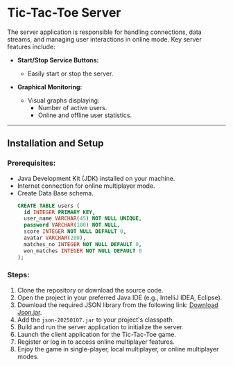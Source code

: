 
# Tic-Tac-Toe Server

The server application is responsible for handling connections, data streams, and managing user interactions in online mode. Key server features include:

- **Start/Stop Service Buttons:**
  - Easily start or stop the server.

- **Graphical Monitoring:**
  - Visual graphs displaying:
    - Number of active users.
    - Online and offline user statistics.

---

## Installation and Setup

### Prerequisites:
- Java Development Kit (JDK) installed on your machine.
- Internet connection for online multiplayer mode.
- Create Data Base schema.
  ~~~ sql
  CREATE TABLE users (
    id INTEGER PRIMARY KEY,
    user_name VARCHAR(45) NOT NULL UNIQUE,
    password VARCHAR(100) NOT NULL,
    score INTEGER NOT NULL DEFAULT 0,
    avatar VARCHAR(200),
    matches_no INTEGER NOT NULL DEFAULT 0,
    won_matches INTEGER NOT NULL DEFAULT 0
  );

### Steps:
1. Clone the repository or download the source code.
2. Open the project in your preferred Java IDE (e.g., IntelliJ IDEA, Eclipse).
3. Download the required JSON library from the following link:
   [Download Json.jar](https://repo1.maven.org/maven2/org/json/json/20250107/json-20250107.jar).
4. Add the `json-20250107.jar` to your project's classpath.
5. Build and run the server application to initialize the server.
6. Launch the client application for the Tic-Tac-Toe game.
7. Register or log in to access online multiplayer features.
8. Enjoy the game in single-player, local multiplayer, or online multiplayer modes.

